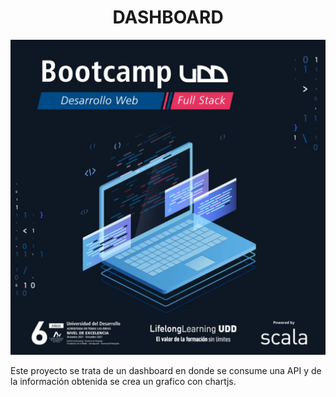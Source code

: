 <h1 align="center"> DASHBOARD </h1>


<p align="center"><img src="./image/bootcamp.webp"/></p> 

Este proyecto se trata de un dashboard en donde se consume una API y de la información obtenida se crea un grafico con chartjs. 

